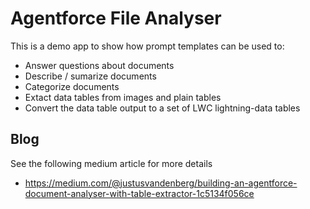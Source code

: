 # Agentforce File Analyser
This is a demo app to show how prompt templates can be used to:
- Answer questions about documents
- Describe / sumarize documents
- Categorize documents
- Extact data tables from images and plain tables
- Convert the data table output to a set of LWC lightning-data tables

## Blog
See the following medium article for more details
* https://medium.com/@justusvandenberg/building-an-agentforce-document-analyser-with-table-extractor-1c5134f056ce